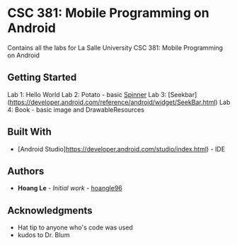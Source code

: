 # CSC 381: Mobile Programming on Android

Contains all the labs for La Salle University CSC 381: Mobile Programming on Android

## Getting Started

Lab 1: Hello World
Lab 2: Potato - basic [Spinner](https://developer.android.com/reference/android/widget/Spinner.html)
Lab 3: [Seekbar] (https://developer.android.com/reference/android/widget/SeekBar.html)
Lab 4: Book - basic image and DrawableResources

## Built With

* [Android Studio]https://developer.android.com/studio/index.html) - IDE

## Authors

* **Hoang Le** - *Initial work* - [hoangle96](https://github.com/hoangle96)


## Acknowledgments

* Hat tip to anyone who's code was used
* kudos to Dr. Blum
